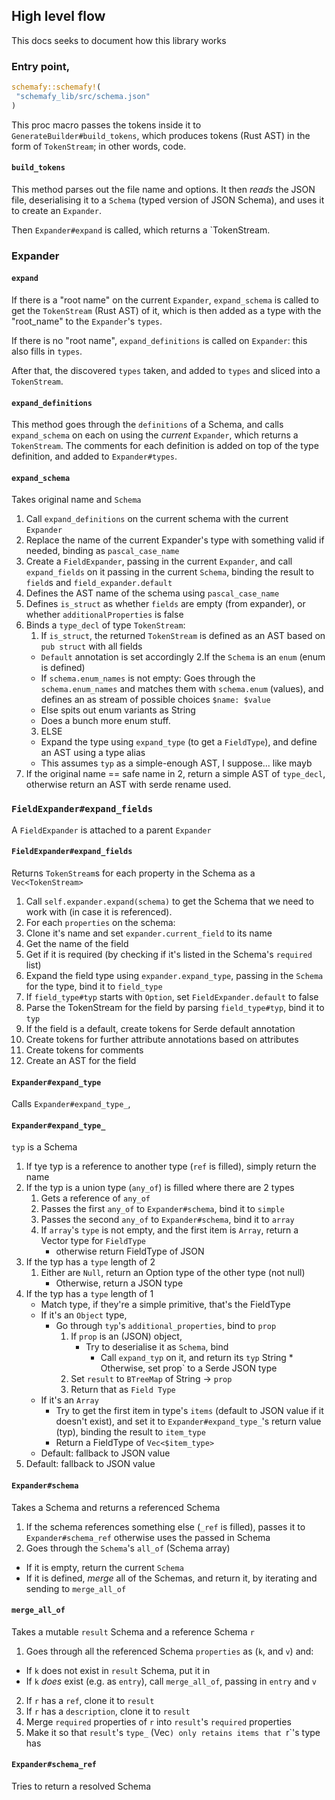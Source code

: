 ## High level flow

This docs seeks to document how this library works

### Entry point,

```rust
schemafy::schemafy!(
 "schemafy_lib/src/schema.json"
)
```

This proc macro passes the tokens inside it to `GenerateBuilder#build_tokens`,
which produces tokens (Rust AST) in the form of `TokenStream`; in other words, code.

#### `build_tokens`

This method parses out the file name and options. It then _reads_ the JSON file, 
deserialising it to a `Schema` (typed version of JSON Schema), and uses it to create
an `Expander`.

Then `Expander#expand` is called, which returns a `TokenStream.

### Expander

#### `expand`

If there is a "root name" on the current `Expander`, `expand_schema` is called to get
the `TokenStream` (Rust AST) of it, which is then added as a type with the "root_name" to the `Expander`'s 
`types`.

If there is no "root name", `expand_definitions` is called on `Expander`: this also fills
in `types`.

After that, the discovered `types` taken, and added to `types` and sliced into a `TokenStream`.

#### `expand_definitions`

This method goes through the `definitions` of a Schema, and calls `expand_schema` on each on
using the _current_ `Expander`, which returns a `TokenStream`. The comments for each definition is
added on top of the type definition, and added to `Expander#types`.

#### `expand_schema`

Takes original name and `Schema`

1. Call `expand_definitions` on the current schema with the current `Expander`
2. Replace the name of the current Expander's type with something valid if needed, binding as `pascal_case_name`
3. Create a `FieldExpander`, passing in the current `Expander`, and call `expand_fields` on it
   passing in the current `Schema`, binding the result to `field`s and `field_expander.default`
4. Defines the AST name of the schema using `pascal_case_name`
5. Defines `is_struct` as whether `fields` are empty (from expander), or whether `additionalProperties` is false
6. Binds a `type_decl` of type `TokenStream`:
    1. If `is_struct`, the returned `TokenStream` is defined as an AST based on `pub struct` with all fields
      * `Default` annotation is set accordingly
    2.If the `Schema` is an `enum` (enum is defined)
      * If `schema.enum_names` is not empty: Goes through the `schema.enum_names` and matches them with `schema.enum` (values), and defines
        an as stream of possible choices `$name: $value`
      * Else spits out enum variants as String
      * Does a bunch more enum stuff.
    3. ELSE
      * Expand the type using `expand_type` (to get a `FieldType`), and define an AST using a type alias
      * This assumes `typ` as a simple-enough AST, I suppose... like mayb
7. If the original name == safe name in 2, return a simple AST of `type_decl`, otherwise return an AST
   with serde rename used.
   
   
   
### `FieldExpander#expand_fields`

A `FieldExpander` is attached to a parent `Expander`

#### `FieldExpander#expand_fields`

Returns `TokenStream`s for each property in the Schema as a `Vec<TokenStream>`

1. Call `self.expander.expand(schema)` to get the Schema that we need to work with (in case it is referenced).
2. For each `properties` on the schema:
  1. Clone it's name and set `expander.current_field` to its name
  2. Get the name of the field
  3. Get if it is required (by checking if it's listed in the Schema's `required` list)
  4. Expand the field type using `expander.expand_type`, passing in the `Schema` for the type, bind it to `field_type`
  5. If `field_type#typ` starts with `Option`, set  `FieldExpander.default` to false
  6. Parse the TokenStream for the field by parsing `field_type#typ`, bind it to `typ`
  6. If the field is a default, create tokens for Serde default annotation
  7. Create tokens for further attribute annotations based on attributes
  7. Create tokens for comments
  8. Create an AST for the field
  
#### `Expander#expand_type`

Calls `Expander#expand_type_`, 

#### `Expander#expand_type_`

`typ` is a Schema

1. If tye typ is a reference to another type (`ref` is filled), simply return the name
2. If the typ is a union type (`any_of`) is filled where there are 2 types
   1. Gets a reference of `any_of`
   2. Passes the first `any_of` to `Expander#schema`, bind it to `simple`
   2. Passes the second `any_of` to `Expander#schema`, bind it to `array`
   3. If `array`'s `type` is not empty, and the first item is `Array`, return a Vector type for `FieldType`
      * otherwise return FieldType of JSON
3. If the typ has a `type` length of 2
   1. Either are `Null`, return an Option type of the other type (not null)
      * Otherwise, return a JSON type
4. If the typ has a `type` length of 1
      * Match type, if they're a simple primitive, that's the FieldType
      * If it's an `Object` type,    
        * Go through `typ`'s `additional_properties`, bind to `prop`
            1. If `prop` is an (JSON) object,
                  * Try to deserialise it as `Schema`, bind 
                    * Call `expand_typ` on it, and return its `typ` String
              *   Otherwise, set prop` to a Serde JSON type
            2. Set `result` to `BTreeMap` of String -> `prop`
            3. Return that as `Field Type`
      * If it's an `Array`
         * Try to get the first item in type's `items` (default to JSON value if it doesn't exist), and set it 
           to `Expander#expand_type_`'s return value (typ), binding the result to `item_type`
         * Return a FieldType of `Vec<$item_type>`
      * Default: fallback to JSON value
5. Default: fallback to JSON value

#### `Expander#schema`

Takes a Schema and returns a referenced Schema

1. If the schema references something else (`_ref` is filled), passes it to `Expander#schema_ref` otherwise
   uses the passed in Schema
2. Goes through the `Schema`'s `all_of` (Schema array)
  * If it is empty, return the current `Schema`
  * If it is defined, _merge_ all of the Schemas, and return it, by iterating and sending to `merge_all_of`
  
#### `merge_all_of`  

Takes a mutable `result` Schema and a reference Schema `r`

1. Goes through all the referenced Schema `properties` as (`k`, and `v`) and:
  * If `k` does not exist in `result` Schema, put it in
  * If `k` *does* exist (e.g. as `entry`), call `merge_all_of`, passing in `entry` and `v`
2. If `r` has a `ref`, clone it to `result`
3. If `r` has a `description`, clone it to `result`
4.  Merge `required` properties of `r` into `result`'s `required` properties
5. Make it so that `result`'s `type_` (Vec<SimpleType>`) only retains items that `r`'s type has


#### `Expander#schema_ref`

Tries to return a resolved Schema